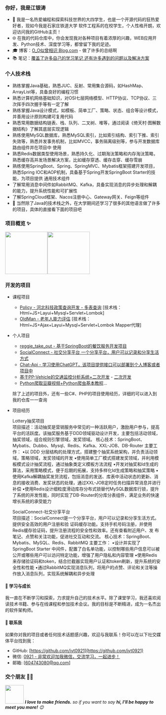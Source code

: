 ### 你好，我是江银涛

- 💼 我是一名热爱编程和探索科技世界的大四学生，也是一个开源代码的狂热爱好者，现如今我是石家庄铁道大学 软件工程系的在校学生，个人性格开朗，欢迎访问我的GitHub主页！
- 🌐 在我的代码仓库中，你会发现我对各种项目有着浓厚的兴趣，WEB应用开发、Python技术、深度学习等，都曾留下我的足迹。
- 🎓 博客：[O_O似曾相识 Blog.com](https://www.cnblogs.com/jyt604743080/) - 做了许多的总结啊
- 📚 笔记：[覆盖了许多自己的学习笔记 还有许多遇到的问题以及解决方案](https://github.com/jyt0921/jyt0921/blob/main/Photo/img_1.png)

### 个人技术栈
 -  熟练掌握Java基础，熟悉JUC、反射、常用集合源码，如HashMap、ArrayList等，具备良好的编程习惯
 -  熟悉计算机网络基础知识，对OSI七层网络模型、HTTP协议、TCP协议、三次挥手四次握手等有一定了解 
 -	熟练掌握Java设计模式，如模板、简单工厂、策略、状态、组合等设计模式，并善用设计原则构建可复用代码
 -	熟悉常用数据结构链表、栈、队列、二叉树、堆等，通过阅读《倚天村·图解数据结构》了解其底层实现逻辑
 -	熟练使用MySQL数据库，熟悉MySQL索引，比如索引结构、索引下推、索引失效等，熟悉并发事务机制，比如MVCC，事务隔离级别等，参与开发数据库路由组件并在项目中 
    使用
 -	熟悉Redis数据类型使用场景，熟悉持久化、过期淘汰策略和内存淘汰策略，熟悉缓存高并发场景解决方案，比如缓存穿透、缓存击穿、缓存雪崩
 -	熟练使用SpringBoot、Spring、SpringMVC、Mybatis框架搭建开发项目，熟悉Spring IOC和AOP机制，具备基于Spring开发SpringBoot Starter的技能，为项目提供 
    通用技术组件
 -	了解常用消息中间件如RabbitMQ、Kafka，具备实现消息的异步处理和解耦的能力，提升系统性能和可扩展性
 -	了解SpringCloud框架、Nacos注册中心、Gateway网关、Feign等组件
 - 🤝 当然除了Java的技术栈之外，在大学期间还学习了很多的其他语言做了许多的项目，具体的直接看下面的项目吧
### 项目概览 ✨

<img align="" height="137px" src="https://github-readme-stats.vercel.app/api?username=jyt0921&hide_title=true&hide_border=true&show_icons=true&include_all_commits=true&line_height=21&bg_color=0,EC6C6C,FFD479,FFFC79,73FA79&theme=graywhite&locale=cn" /><img align="" height="137px" src="https://github-readme-stats.vercel.app/api/top-langs/?username=jyt0921&hide_title=true&hide_border=true&layout=compact&bg_color=0,73FA79,73FDFF,D783FF&theme=graywhite&locale=cn" />

### 开发的项目

- 课程项目
  - [Policy - 河北科技政策查询开发 - 多表查询](https://github.com/jyt0921/class-04-policy)  [技术栈：Html+JS+Layui+Mysql+Servlet+Lombok] 
  - [OldMan - 老年人能力评估](https://github.com/jyt0921/OldMan0)  [技术栈：Html+JS+Ajax+Layui+Mysql+Servlet+Lombok  Mapper代理]

- 个人项目
  - [reggie_take_out - 基于SpringBoot的餐饮服务开发项目](https://github.com/jyt0921/reggie_take_out)
  - [SocialConnect - 社交分享平台 一个分享平台，用户可以记录和分享生活方式]()
  - [Chat-Api - 学习使用ChatGPT，该项目提供接口可以部署到个人博客或者项目中](https://github.com/jyt0921/chat-api-jyt)
  - [基于PP-Vehicle的交通监控分析系统+二次开发](https://aistudio.baidu.com/projectdetail/6511451) - [二次开发](https://aistudio.baidu.com/projectdetail/6673712)
  - [Python爬取豆瓣视频+Python爬虫基本教程](https://github.com/jyt0921/douban)...
 
  除了上述的项目外，还有一些C#、PHP的项目使用经历，详细的可以进入到我的仓库一一查询

- 项目经历
  
	Lottery抽奖项目                                                                                               
	项目描述：活动抽奖是营销服务中常见的一种活跃用户，激励用户参与，提高平台的活跃度。该抽奖服务基于DDD领域驱动设计开发，主要包括活动领域，抽奖领域，组合规则引擎领域，发奖领域。
	核心技术：SpringBoot、Mybatis、Dubbo、Mysql、Redis、Kafka、XXL-JOB、DB-Router
	主要工作：
	•以 DDD 分层结构的处理方式，搭建整个抽奖系统架构，并负责活动领域，策略领域，发奖领域的开发
	•使用简单工厂模式搭建发奖领域，并利用模板模式设计抽奖流程，通过抽象类定义模板方法流程
	•开发对抽奖和Id生成的算法，采用策略模式，便于后期的拓展，支持多样化Id生成策略和抽奖策略
	•使用Kafka解耦抽奖发货流程，包括消息的发送、库表中活动状态的更新、消息的接收消费、发奖状态的处理，通过XXL-JOB定时任务扫描异常消息并进行补偿
	•使用Redis设计细粒度滑动库存分布式锁替代MySQL数据库行锁，提升了系统的并发性能，同时实现了DB-Router的分库分表组件，满足业务的快速增长系统的承受能力
	
	SocialConnect-社交分享平台                                                                           
	项目描述：SocialConnect是一个分享平台，用户可以记录和分享生活方式。提供安全高效的用户注册和验 证码缓存功能。支持手机号码注册，并使用Redis缓存验证码，提升注册流程的安全性和效率。还有查看附近用户、发 
        布笔记、点赞和关注功能，促进社交互动和交流。
	核心技术：SpringBoot、Mybatis、MySQL、Redis、RabbitMQ
	主要工作：
	•设计并实现了SpringBoot Starter 中间件，配置了白名单功能，以控制哪些用户信息可以被公开或哪些用户可以访问特定功能，增强了用户隐私和内容管理
	•使用Redis来存储验证码和token，结合拦截器实现用户认证和token刷新，提升系统的安全性和性能
	•通过RabbitMQ实现消息队列，将用户的点赞、评论和关注等操作放入消息队列，实现系统解耦和异步处理

#### 🌱 学习与成长

我一直在不断学习和探索，力求提升自己的技术水平。除了课堂学习，我还喜欢阅读技术书籍、参与在线课程和参加技术会议。我的目标是不断精进，成为一名杰出的软件架构师。

#### 🤝 联系我

如果你对我的项目或者任何技术话题感兴趣，欢迎与我联系！你可以在以下社交媒体平台找到我：

- GitHub: [https://github.com/jyt0921](https://github.com/jyt0921)
- 微信: [0921 - 非常欢迎加我微信，交流学习，一起进步！](https://github.com/jyt0921/jyt0921/blob/main/Photo/WeChat.jpg)
- 邮箱: [604743080@qq.com]

### 交个朋友 👬🏻

<img src="https://media.giphy.com/media/LnQjpWaON8nhr21vNW/giphy.gif" width="60"> <em><b>I love to make friends.</b> so if you want to say <b>hi, I'll be happy to meet you more!</b> 😊</em>
